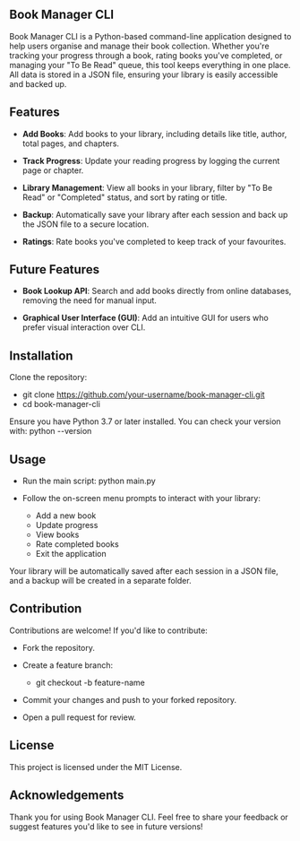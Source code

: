 ## Book Manager CLI

Book Manager CLI is a Python-based command-line application designed to help users organise and manage their book collection. Whether you're tracking your progress through a book, rating books you've completed, or managing your "To Be Read" queue, this tool keeps everything in one place. All data is stored in a JSON file, ensuring your library is easily accessible and backed up.

## Features

- **Add Books**: Add books to your library, including details like title, author, total pages, and chapters.
- **Track Progress**: Update your reading progress by logging the current page or chapter.
- **Library Management**: View all books in your library, filter by "To Be Read" or "Completed" status, and sort by rating or title.

- **Backup**: Automatically save your library after each session and back up the JSON file to a secure location.

- **Ratings**: Rate books you've completed to keep track of your favourites.

## Future Features

- **Book Lookup API**: Search and add books directly from online databases, removing the need for manual input.

- **Graphical User Interface (GUI)**: Add an intuitive GUI for users who prefer visual interaction over CLI.

## Installation

Clone the repository:

- git clone https://github.com/your-username/book-manager-cli.git
- cd book-manager-cli

Ensure you have Python 3.7 or later installed. You can check your version with:
    python --version

## Usage

- Run the main script: 
    python main.py

- Follow the on-screen menu prompts to interact with your library:
    - Add a new book
    - Update progress
    - View books
    - Rate completed books
    - Exit the application

Your library will be automatically saved after each session in a JSON file, and a backup will be created in a separate folder.

## Contribution

Contributions are welcome! If you'd like to contribute:

- Fork the repository.

- Create a feature branch:
    - git checkout -b feature-name

- Commit your changes and push to your forked repository.

- Open a pull request for review.

## License

This project is licensed under the MIT License.

## Acknowledgements

Thank you for using Book Manager CLI. Feel free to share your feedback or suggest features you'd like to see in future versions!

